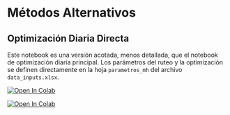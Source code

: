 # Métodos Alternativos

## Optimización Diaria Directa

Este notebook es una versión acotada, menos detallada, que el notebook de optimización diaria principal. Los parámetros del ruteo y la optimización se definen directamente en la hoja `parametros_mh` del archivo `data_inputs.xlsx`.

[![Open In Colab](https://colab.research.google.com/assets/colab-badge.svg)](https://colab.research.google.com/github/JuanCruzC97/ope3-logistica/blob/main/notebooks/optimizacion_diaria_directo.ipynb)


[![Open In Colab](https://colab.research.google.com/assets/colab-badge.svg)](https://colab.research.google.com/github/JuanCruzC97/ope3-logistica/blob/main/notebooks/optimizacion_multiple.ipynb)

